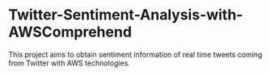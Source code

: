 # Twitter-Sentiment-Analysis-with-AWSComprehend
This project aims to obtain sentiment information of real time tweets coming from Twitter with AWS technologies.
